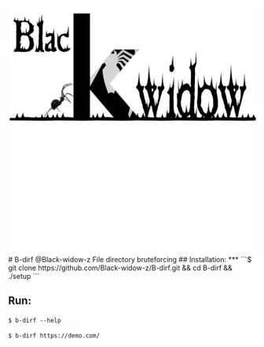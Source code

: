 <img src=".img/logo.png">
# B-dirf    @Black-widow-z
File directory bruteforcing
## Installation:
***
```$ git clone https://github.com/Black-widow-z/B-dirf.git && cd B-dirf && ./setup ```


## Run:
```$ b-dirf --help```

```$ b-dirf https://demo.com/```




